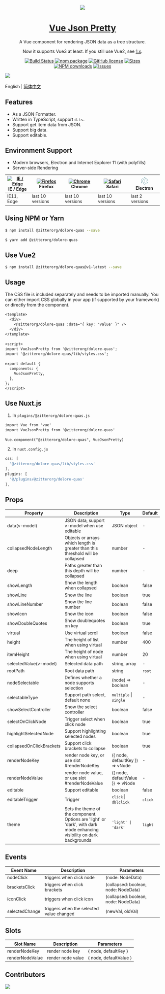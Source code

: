 <p align="center">
  <a href="https://github.com/zitterorg/dolore-quas">
    <img width="200" src="./static/logo.svg">
  </a>
</p>

<h1 align="center">
  <a href="https://github.com/zitterorg/dolore-quas" target="_blank">Vue Json Pretty</a>
</h1>

<div align="center">

<p>A Vue component for rendering JSON data as a tree structure.</p>
<p>Now it supports Vue3 at least. If you still use Vue2, see <a href="https://github.com/zitterorg/dolore-quas/tree/1.x">1.x</a>.</p>

[![Build Status](https://travis-ci.org/leezng/@zitterorg/dolore-quas.svg?branch=master)](https://travis-ci.org/leezng/@zitterorg/dolore-quas)
[![npm package](https://img.shields.io/npm/v/@zitterorg/dolore-quas.svg)](https://www.npmjs.org/package/@zitterorg/dolore-quas)
[![GitHub license](https://img.shields.io/badge/license-MIT-blue.svg)](https://github.com/zitterorg/dolore-quas/blob/master/LICENSE)
[![Sizes](https://img.shields.io/bundlephobia/min/@zitterorg/dolore-quas)](https://bundlephobia.com/result?p=@zitterorg/dolore-quas)
[![NPM downloads](http://img.shields.io/npm/dm/@zitterorg/dolore-quas.svg?style=flat-square)](https://www.npmtrends.com/@zitterorg/dolore-quas)
[![Issues](https://img.shields.io/github/issues-raw/leezng/@zitterorg/dolore-quas)](https://github.com/zitterorg/dolore-quas/issues)

</div>

[![](./static/screenshot.png)](https://github.com/zitterorg/dolore-quas)

English | [简体中文](./README.zh_CN.md)

## Features

- As a JSON Formatter.
- Written in TypeScript, support `d.ts`.
- Support get item data from JSON.
- Support big data.
- Support editable.

## Environment Support

- Modern browsers, Electron and Internet Explorer 11 (with polyfills)
- Server-side Rendering

| [<img src="https://raw.githubusercontent.com/alrra/browser-logos/master/src/edge/edge_48x48.png" alt="IE / Edge" width="24px" height="24px" />](http://godban.github.io/browsers-support-badges/)</br>IE / Edge | [<img src="https://raw.githubusercontent.com/alrra/browser-logos/master/src/firefox/firefox_48x48.png" alt="Firefox" width="24px" height="24px" />](http://godban.github.io/browsers-support-badges/)</br>Firefox | [<img src="https://raw.githubusercontent.com/alrra/browser-logos/master/src/chrome/chrome_48x48.png" alt="Chrome" width="24px" height="24px" />](http://godban.github.io/browsers-support-badges/)</br>Chrome | [<img src="https://raw.githubusercontent.com/alrra/browser-logos/master/src/safari/safari_48x48.png" alt="Safari" width="24px" height="24px" />](http://godban.github.io/browsers-support-badges/)</br>Safari | [<img src="https://raw.githubusercontent.com/alrra/browser-logos/master/src/electron/electron_48x48.png" alt="Electron" width="24px" height="24px" />](http://godban.github.io/browsers-support-badges/)</br>Electron |
| --------------------------------------------------------------------------------------------------------------------------------------------------------------------------------------------------------------- | ----------------------------------------------------------------------------------------------------------------------------------------------------------------------------------------------------------------- | ------------------------------------------------------------------------------------------------------------------------------------------------------------------------------------------------------------- | ------------------------------------------------------------------------------------------------------------------------------------------------------------------------------------------------------------- | --------------------------------------------------------------------------------------------------------------------------------------------------------------------------------------------------------------------- |
| IE11, Edge                                                                                                                                                                                                      | last 10 versions                                                                                                                                                                                                  | last 10 versions                                                                                                                                                                                              | last 10 versions                                                                                                                                                                                              | last 2 versions                                                                                                                                                                                                       |

## Using NPM or Yarn

```bash
$ npm install @zitterorg/dolore-quas --save
```

```bash
$ yarn add @zitterorg/dolore-quas
```

## Use Vue2

```bash
$ npm install @zitterorg/dolore-quas@v1-latest --save
```

## Usage

The CSS file is included separately and needs to be imported manually. You can either import CSS globally in your app (if supported by your framework) or directly from the component.

```vue
<template>
  <div>
    <@zitterorg/dolore-quas :data="{ key: 'value' }" />
  </div>
</template>

<script>
import VueJsonPretty from '@zitterorg/dolore-quas';
import '@zitterorg/dolore-quas/lib/styles.css';

export default {
  components: {
    VueJsonPretty,
  },
};
</script>
```

## Use Nuxt.js

1. In `plugins/@zitterorg/dolore-quas.js`

```
import Vue from 'vue'
import VueJsonPretty from '@zitterorg/dolore-quas'

Vue.component("@zitterorg/dolore-quas", VueJsonPretty)
```

2. In `nuxt.config.js`

```js
css: [
  '@zitterorg/dolore-quas/lib/styles.css'
],
plugins: [
  '@/plugins/@zitterorg/dolore-quas'
],
```

## Props

| Property                 | Description                                                                                                             | Type                              | Default |
| ------------------------ | ----------------------------------------------------------------------------------------------------------------------- | --------------------------------- | ------- |
| data(v-model)            | JSON data, support v-model when use editable                                                                            | JSON object                       | -       |
| collapsedNodeLength      | Objects or arrays which length is greater than this threshold will be collapsed                                         | number                            | -       |
| deep                     | Paths greater than this depth will be collapsed                                                                         | number                            | -       |
| showLength               | Show the length when collapsed                                                                                          | boolean                           | false   |
| showLine                 | Show the line                                                                                                           | boolean                           | true    |
| showLineNumber           | Show the line number                                                                                                    | boolean                           | false   |
| showIcon                 | Show the icon                                                                                                           | boolean                           | false   |
| showDoubleQuotes         | Show doublequotes on key                                                                                                | boolean                           | true    |
| virtual                  | Use virtual scroll                                                                                                      | boolean                           | false   |
| height                   | The height of list when using virtual                                                                                   | number                            | 400     |
| itemHeight               | The height of node when using virtual                                                                                   | number                            | 20      |
| selectedValue(v-model)   | Selected data path                                                                                                      | string, array                     | -       |
| rootPath                 | Root data path                                                                                                          | string                            | `root`  |
| nodeSelectable           | Defines whether a node supports selection                                                                               | (node) => boolean                 | -       |
| selectableType           | Support path select, default none                                                                                       | `multiple` \| `single`            | -       |
| showSelectController     | Show the select controller                                                                                              | boolean                           | false   |
| selectOnClickNode        | Trigger select when click node                                                                                          | boolean                           | true    |
| highlightSelectedNode    | Support highlighting selected nodes                                                                                     | boolean                           | true    |
| collapsedOnClickBrackets | Support click brackets to collapse                                                                                      | boolean                           | true    |
| renderNodeKey            | render node key, or use slot #renderNodeKey                                                                             | ({ node, defaultKey }) => vNode   | -       |
| renderNodeValue          | render node value, or use slot #renderNodeValue                                                                         | ({ node, defaultValue }) => vNode | -       |
| editable                 | Support editable                                                                                                        | boolean                           | false   |
| editableTrigger          | Trigger                                                                                                                 | `click` \| `dblclick`             | `click` |
| theme                    | Sets the theme of the component. Options are 'light' or 'dark', with dark mode enhancing visibility on dark backgrounds | `'light' \| 'dark'`               | `light` |

## Events

| Event Name     | Description                              | Parameters                           |
| -------------- | ---------------------------------------- | ------------------------------------ |
| nodeClick      | triggers when click node                 | (node: NodeData)                     |
| bracketsClick  | triggers when click brackets             | (collapsed: boolean, node: NodeData) |
| iconClick      | triggers when click icon                 | (collapsed: boolean, node: NodeData) |
| selectedChange | triggers when the selected value changed | (newVal, oldVal)                     |

## Slots

| Slot Name       | Description       | Parameters             |
| --------------- | ----------------- | ---------------------- |
| renderNodeKey   | render node key   | { node, defaultKey }   |
| renderNodeValue | render node value | { node, defaultValue } |

## Contributors

<a href="https://github.com/zitterorg/dolore-quas/graphs/contributors">
  <img src="https://contrib.rocks/image?repo=leezng/@zitterorg/dolore-quas" />
</a>
